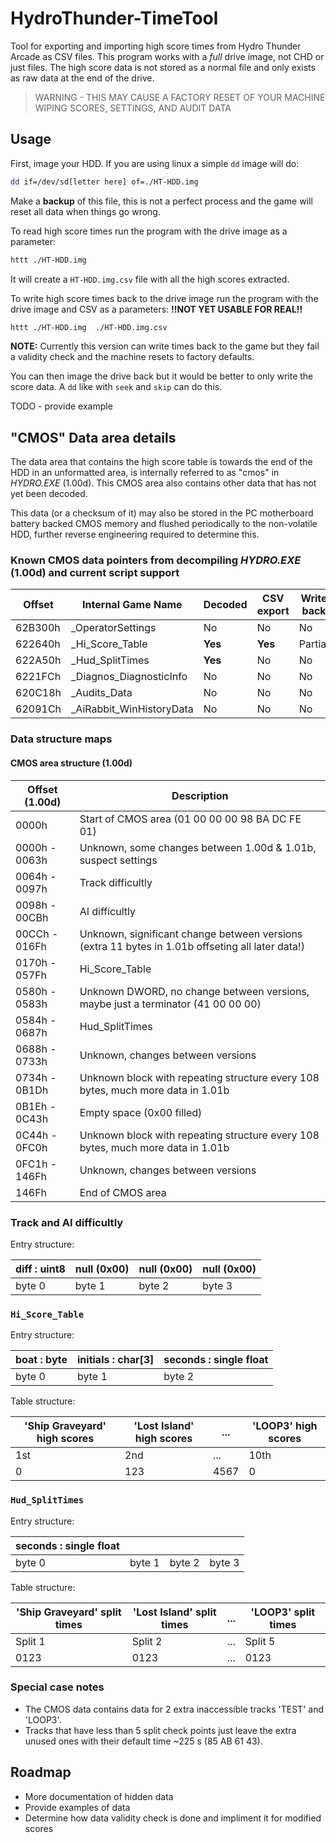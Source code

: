 # HydroThunder-TimeTool

Tool for exporting and importing high score times from Hydro Thunder Arcade as
CSV files. This program works with a *full* drive image, not CHD or just files.
The high score data is not stored as a normal file and only exists as raw data
at the end of the drive.

> WARNING - THIS MAY CAUSE A FACTORY RESET OF YOUR MACHINE WIPING SCORES,
> SETTINGS, AND AUDIT DATA

## Usage

First, image your HDD. If you are using linux a simple `dd` image will do:

```sh
dd if=/dev/sd[letter here] of=./HT-HDD.img
```

Make a **backup** of this file, this is not a perfect process and the game will
reset all data when things go wrong.

To read high score times run the program with the drive image as a parameter:

```sh
httt ./HT-HDD.img
```

It will create a `HT-HDD.img.csv` file with all the high scores extracted.

To write high score times back to the drive image run the program with the
drive image and CSV as a parameters: **!!NOT YET USABLE FOR REAL!!**

```sh
httt ./HT-HDD.img  ./HT-HDD.img.csv
```

**NOTE:** Currently this version can write times back to the game but they fail
a validity check and the machine resets to factory defaults.

You can then image the drive back but it would be better to only write the
score data. A `dd` like with `seek` and `skip` can do this.

TODO - provide example

## "CMOS" Data area details

The data area that contains the high score table is towards the end of the HDD
in an unformatted area, is internally referred to as "cmos" in *HYDRO.EXE*
(1.00d). This CMOS area also contains other data that has not yet been decoded.

This data (or a checksum of it) may also be stored in the PC motherboard
battery backed CMOS memory and flushed periodically to the non-volatile HDD,
further reverse engineering required to determine this.

### Known CMOS data pointers from decompiling *HYDRO.EXE* (1.00d) and current script support

| Offset  | Internal Game Name         | Decoded      | CSV export | Write back |
|---------|----------------------------|--------------|------------|------------|
| 62B300h | \_OperatorSettings         | No           | No         | No         |
| 622640h | \_Hi_Score\_Table          | **Yes**      | **Yes**    | Partial    |
| 622A50h | \_Hud\_SplitTimes          | **Yes**      | No         | No         |
| 6221FCh | \_Diagnos\_DiagnosticInfo  | No           | No         | No         |
| 620C18h | \_Audits\_Data             | No           | No         | No         |
| 62091Ch | \_AiRabbit\_WinHistoryData | No           | No         | No         |

### Data structure maps

#### CMOS area structure (1.00d)

| Offset (1.00d)| Description
| --------------|--------------------------------------------------------------------------------------------------------
| 0000h         | Start of CMOS area (01 00 00 00 98 BA DC FE 01)
| 0000h - 0063h | Unknown, some changes between 1.00d & 1.01b, suspect settings
| 0064h - 0097h | Track difficultly
| 0098h - 00CBh | AI difficultly
| 00CCh - 016Fh | Unknown, significant change between versions (extra 11 bytes in 1.01b offseting all later data!)
| 0170h - 057Fh | Hi_Score_Table
| 0580h - 0583h | Unknown DWORD, no change between versions, maybe just a terminator (41 00 00 00)
| 0584h - 0687h | Hud_SplitTimes
| 0688h - 0733h | Unknown, changes between versions
| 0734h - 0B1Dh | Unknown block with repeating structure every 108 bytes, much more data in 1.01b
| 0B1Eh - 0C43h | Empty space (0x00 filled)
| 0C44h - 0FC0h | Unknown block with repeating structure every 108 bytes, much more data in 1.01b
| 0FC1h - 146Fh | Unknown, changes between versions
|         146Fh | End of CMOS area

### Track and AI difficultly

Entry structure:

| diff : uint8 | null (0x00)  | null (0x00)  | null (0x00)  |
|--------------|--------------|--------------|--------------|
| byte 0       | byte 1       | byte 2       | byte 3       |

### `Hi_Score_Table`

Entry structure:

| boat : byte |           initials : char[3]            |                seconds : single float                 |
|-------------|-----------------------------------------|-------------------------------------------------------|
| byte 0      | byte 1      | byte 2      | byte 3      | byte 4      | byte 5      | byte 6      | byte 7      |

Table structure:

|     'Ship Graveyard' high scores     |       'Lost Island' high scores      |... |          'LOOP3' high scores         |
| - | - | - | - |
|    1st   |    2nd   | ... |   10th   |    1st   |    2nd   | ... |   10th   | ... |    1st   |    2nd   | ... |   10th   |
|0|123|4567|0|123|4567| ... |0|123|4567|0|123|4567|0|123|4567| ... |0|123|4567| ... |0|123|4567|0|123|4567| ... |0|123|4567|

### `Hud_SplitTimes`

Entry structure:

|                seconds : single float    | | |        |
|-------------|-------------|-------------|-------------|
| byte 0      | byte 1      | byte 2      | byte 3      |

Table structure:

|'Ship Graveyard' split times |  'Lost Island' split times  | ... |     'LOOP3' split times     |
| - | - | - | - |
|Split 1|Split 2| ... |Split 5|Split 1|Split 2| ... |Split 5| ... |Split 1|Split 2| ... |Split 5|
| 0123  | 0123  | ... | 0123  | 0123  | 0123  | ... | 0123  | ... | 0123  | 0123  | ... | 0123  |

### Special case notes

* The CMOS data contains data for 2 extra inaccessible tracks 'TEST' and
  'LOOP3'.
* Tracks that have less than 5 split check points just leave the extra unused
  ones with their default time ~225 s (85 AB 61 43).

## Roadmap

* More documentation of hidden data
* Provide examples of data
* Determine how data validity check is done and impliment it for modified
  scores
